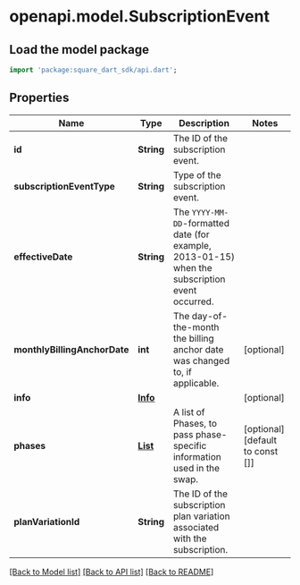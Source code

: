# openapi.model.SubscriptionEvent

## Load the model package
```dart
import 'package:square_dart_sdk/api.dart';
```

## Properties
Name | Type | Description | Notes
------------ | ------------- | ------------- | -------------
**id** | **String** | The ID of the subscription event. | 
**subscriptionEventType** | **String** | Type of the subscription event. | 
**effectiveDate** | **String** | The `YYYY-MM-DD`-formatted date (for example, 2013-01-15) when the subscription event occurred. | 
**monthlyBillingAnchorDate** | **int** | The day-of-the-month the billing anchor date was changed to, if applicable. | [optional] 
**info** | [**Info**](Info.md) |  | [optional] 
**phases** | [**List<Phase>**](Phase.md) | A list of Phases, to pass phase-specific information used in the swap. | [optional] [default to const []]
**planVariationId** | **String** | The ID of the subscription plan variation associated with the subscription. | 

[[Back to Model list]](../README.md#documentation-for-models) [[Back to API list]](../README.md#documentation-for-api-endpoints) [[Back to README]](../README.md)


